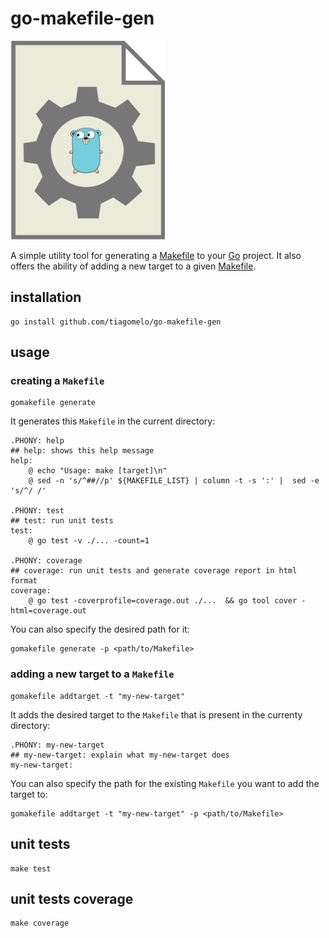 # go-makefile-gen

![logo](go-makefile-gen.png)

A simple utility tool for generating a [Makefile](https://en.wikipedia.org/wiki/Make_(software)#Makefiles) to your [Go](https://go.dev/) project. It also offers the ability of adding a new target to a given [Makefile](https://en.wikipedia.org/wiki/Make_(software)#Makefiles).

## installation

```
go install github.com/tiagomelo/go-makefile-gen
```

## usage

### creating a `Makefile`

```
gomakefile generate 
```

It generates this `Makefile` in the current directory:

```
.PHONY: help
## help: shows this help message
help:
	@ echo "Usage: make [target]\n"
	@ sed -n 's/^##//p' ${MAKEFILE_LIST} | column -t -s ':' |  sed -e 's/^/ /'

.PHONY: test
## test: run unit tests
test:
	@ go test -v ./... -count=1

.PHONY: coverage
## coverage: run unit tests and generate coverage report in html format
coverage:
	@ go test -coverprofile=coverage.out ./...  && go tool cover -html=coverage.out
```

You can also specify the desired path for it:

```
gomakefile generate -p <path/to/Makefile>
```

### adding a new target to a `Makefile`

```
gomakefile addtarget -t "my-new-target"
```

It adds the desired target to the `Makefile` that is present in the currenty directory:

```
.PHONY: my-new-target
## my-new-target: explain what my-new-target does
my-new-target:
```

You can also specify the path for the existing `Makefile` you want to add the target to:

```
gomakefile addtarget -t "my-new-target" -p <path/to/Makefile>
```

## unit tests

```
make test
```

## unit tests coverage

```
make coverage
```